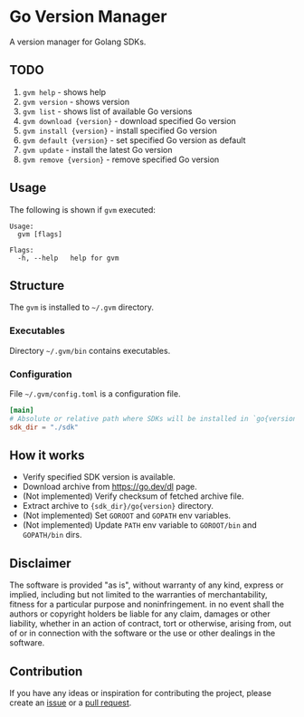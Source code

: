 # Go Version Manager

A version manager for Golang SDKs.

## TODO

1. `gvm help` - shows help
1. `gvm version` - shows version
1. `gvm list` - shows list of available Go versions
1. `gvm download {version}` - download specified Go version
1. `gvm install {version}` - install specified Go version
1. `gvm default {version}` - set specified Go version as default
1. `gvm update` - install the latest Go version
1. `gvm remove {version}` - remove specified Go version

## Usage

The following is shown if `gvm` executed:

```
Usage:
  gvm [flags]

Flags:
  -h, --help   help for gvm
```

## Structure

The `gvm` is installed to `~/.gvm` directory.

### Executables

Directory `~/.gvm/bin` contains executables.

### Configuration

File `~/.gvm/config.toml` is a configuration file.

```toml
[main]
# Absolute or relative path where SDKs will be installed in `go{version}` directory.
sdk_dir = "./sdk"
```

## How it works

- Verify specified SDK version is available.
- Download archive from https://go.dev/dl page.
- (Not implemented) Verify checksum of fetched archive file.
- Extract archive to `{sdk_dir}/go{version}` directory.
- (Not implemented) Set `GOROOT` and `GOPATH` env variables.
- (Not implemented) Update `PATH` env variable to `GOROOT/bin` and `GOPATH/bin` dirs.

## Disclaimer

The software is provided "as is", without warranty of any kind, express or
implied, including but not limited to the warranties of merchantability,
fitness for a particular purpose and noninfringement. in no event shall the
authors or copyright holders be liable for any claim, damages or other
liability, whether in an action of contract, tort or otherwise, arising from,
out of or in connection with the software or the use or other dealings in the
software.

## Contribution

If you have any ideas or inspiration for contributing the project,
please create an [issue](https://github.com/rpanchyk/gvm/issues/new)
or a [pull request](https://github.com/rpanchyk/gvm/pulls).
